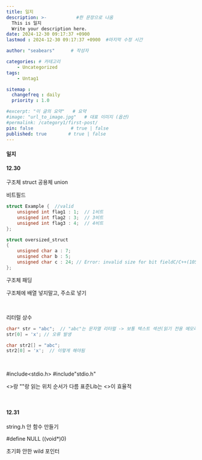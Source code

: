 ```yaml
---
title: 일지
description: >-           #한 문장으로 나옴
  This is 일지
  Write your description here.
date: 2024-12-30 09:17:37 +0900
lastmod : 2024-12-30 09:17:37 +0900  #마지막 수정 시간

author: "seabears"      # 작성자

categories: # 카테고리
    - Uncategorized  
tags: 
    - Untag1

sitemap :
  changefreq : daily
  priority : 1.0

#excerpt: "이 글의 요약"   # 요약
#image: "url_to_image.jpg"   # 대표 이미지 (옵션)
#permalink: /category1/first-post/
pin: false              # true | false
published: true        # true | false
---
```


#### 일지

#### 12.30
구조체 struct
공용체 union

비트필드
```c
struct Example {  //valid
    unsigned int flag1 : 1;  // 1비트
    unsigned int flag2 : 3;  // 3비트
    unsigned int flag3 : 4;  // 4비트
};

struct oversized_struct
{
    unsigned char a : 7;
    unsigned char b : 5;
    unsigned char c : 24; // Error: invalid size for bit fieldC/C++(105)
};
```

구조체 패딩

구조체에 배열 넣지말고, 주소로 넣기


<br>


리터럴 상수

```c
char* str = "abc";  // "abc"는 문자열 리터럴 -> 보통 텍스트 섹션(읽기 전용 메모리)
str[0] = 'x'; // 오류 발생

char str2[] = "abc";
str2[0] = 'x';  // 이렇게 해야됨
```


<br>

#include<stdio.h>
#include"stdio.h"

<>랑 ""랑 읽는 위치 순서가 다름 표준Lib는 <>이 효율적

<br>






#### 12.31
string.h 안 함수 만들기

#define NULL ((void*)0)

초기화 안한 wild 포인터


